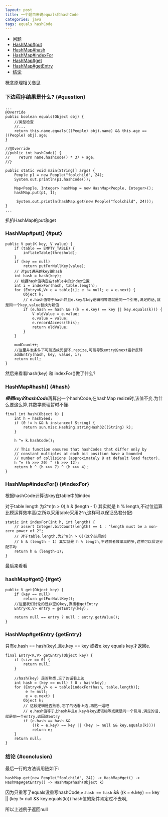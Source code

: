 ```yaml
---
layout: post
title: 一个题目来说equals和hashCode
categories: java
tags: equals hashCode
---
```


*   [问题](#question)
*   [HashMap#put](#put)
*   [HashMap#hash](#hash)
*   [HashMap#indexFor](#indexFor)
*   [HashMap#get](#get)
*   [HashMap#getEntry](#getEntry)
*   [结论](#conclusion)

概念原理相关[参见](2016/03/10/equal_hashcode)

### 下边程序结果是什么? {#question}

    ...
    @Override
    public boolean equals(Object obj) {
        //类型检查
        //...
        return this.name.equals(((People) obj).name) && this.age == ((People) obj).age;
    }

    //@Override
    //public int hashCode() {
    //    return name.hashCode() * 37 + age;
    //}

    public static void main(String[] args) {
        People p1 = new People("foolchild", 24);
        System.out.println(p1.hashCode());

        Map<People, Integer> hashMap = new HashMap<People, Integer>();
        hashMap.put(p1, 1);

         System.out.println(hashMap.get(new People("foolchild", 24)));
    } 
    ...
  
扒扒HashMap的put和get

### HashMap#put() {#put} 

    public V put(K key, V value) {
        if (table == EMPTY_TABLE) {
            inflateTable(threshold);
        }
        if (key == null)
            return putForNullKey(value);
        // 对put进来的key做hash
        int hash = hash(key);
        // 根据hash值确定在table中的index位置
        int i = indexFor(hash, table.length);
        for (Entry<K,V> e = table[i]; e != null; e = e.next) {
            Object k;
            // e.hash值等于hash并且e.key与key逻辑相等或就是同一个引用,满足的话,就是同一个key,value替换为新值
            if (e.hash == hash && ((k = e.key) == key || key.equals(k))) {
                V oldValue = e.value;
                e.value = value;
                e.recordAccess(this);
                return oldValue;
            }
        }

        modCount++;
        //这里并发条件下可能造成死循环,resize,可能导致entry的next指针反转
        addEntry(hash, key, value, i);
        return null;
    }

然后来看看hash(key) 和 indexFor()做了什么?

### HashMap#hash() {#hash} 

***根据key的hashCode***再算出一个hashCode,在hashMap resize时,该值不变.为什么要这么算,其数学原理暂时不懂.

    final int hash(Object k) {
        int h = hashSeed;
        if (0 != h && k instanceof String) {
            return sun.misc.Hashing.stringHash32((String) k);
        }

        h ^= k.hashCode();

        // This function ensures that hashCodes that differ only by
        // constant multiples at each bit position have a bounded
        // number of collisions (approximately 8 at default load factor).
        h ^= (h >>> 20) ^ (h >>> 12);
        return h ^ (h >>> 7) ^ (h >>> 4);
    }


### HashMap#indexFor() {#indexFor} 

根据hashCode计算该key在table中的index

对于table length 为2^n(n > 0),h & (length - 1) 其实就是 h % length,不过位运算比模运算效率高(之所以采用table采用2^n,这样可以保证品君分配)

    static int indexFor(int h, int length) {
        // assert Integer.bitCount(length) == 1 : "length must be a non-zero power of 2";
        // 对于table.length,为2^n(n > 0)(这个必须的)
        // h & (length - 1) 其实就是 h % length,不过前者效率高的多,这样可以保证分配平均
        return h & (length-1);
    }
    
最后来看看

### hashMap#get() {#get} 

    public V get(Object key) {
        if (key == null)
            return getForNullKey();
        //这里我们讨论的是非空的key,直接看getEntry    
        Entry<K,V> entry = getEntry(key);

        return null == entry ? null : entry.getValue();
    }
    
### HashMap#getEntry {getEntry}

只有e.hash == hash(key),且e.key == key 或者e.key equals key才返回e.

    final Entry<K,V> getEntry(Object key) {
        if (size == 0) {
            return null;
        }
        
        //hash(key) 是否熟悉,忘了的话看上边
        int hash = (key == null) ? 0 : hash(key);
        for (Entry<K,V> e = table[indexFor(hash, table.length)];
             e != null;
             e = e.next) {
            Object k;
            // 这段逻辑是否熟悉,忘了的话看上边,再贴一遍吧
            // e.hash值等于上hash并且e.key与key逻辑相等或就是同一个引用,满足的话,就是同一个entry,返回改entry
            if (e.hash == hash &&
                ((k = e.key) == key || (key != null && key.equals(k))))
                return e;
        }
        return null;
    }

### 结论 {#conclusion}

最后一行的方法调用链如下:

`hashMap.get(new People("foolchild", 24)) -> HashMap#get() -> HashMap#getEntry() -> HashMap#hash(Object k)`

因为只重写了equals没重写hashCode,`e.hash == hash` && ((k = e.key) == key \|\| (key != null && key.equals(k))) hash值的条件肯定过不去啊,

所以上述例子返回null